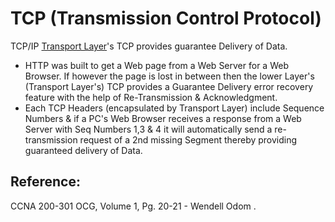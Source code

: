 # TCP \(Transmission Control Protocol\)

TCP/IP [Transport Layer](untitled-13.md)'s TCP provides guarantee Delivery of Data.

* HTTP was built to get a  Web page from a Web Server for a Web Browser. If however the page is lost in between then the lower Layer's \(Transport Layer's\) TCP provides a Guarantee Delivery error recovery feature with the help of Re-Transmission & Acknowledgment.
* Each TCP Headers \(encapsulated by Transport Layer\) include Sequence Numbers & if a PC's Web Browser receives a response from a Web Server with Seq Numbers 1,3 & 4 it will automatically send a re-transmission request of a 2nd missing Segment thereby providing guaranteed delivery of Data. 

## Reference:

CCNA 200-301 OCG, Volume 1, Pg. 20-21 - Wendell Odom .


